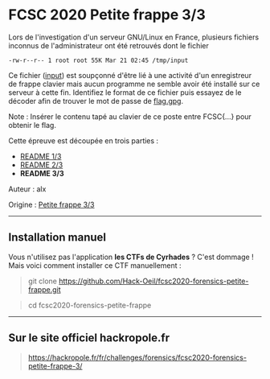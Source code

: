 # FCSC 2020 Petite frappe 3/3

Lors de l'investigation d'un serveur GNU/Linux en France, plusieurs fichiers inconnus de l'administrateur ont été retrouvés dont le fichier
```
-rw-r--r-- 1 root root 55K Mar 21 02:45 /tmp/input
```

Ce fichier ([input](input)) est soupçonné d'être lié à une activité d'un enregistreur de frappe clavier mais aucun programme ne semble avoir été installé sur ce serveur à cette fin. Identifiez le format de ce fichier puis essayez de le décoder afin de trouver le mot de passe de [flag.gpg](flag.gpg).


Note : Insérer le contenu tapé au clavier de ce poste entre FCSC{...} pour obtenir le flag.

Cette épreuve est découpée en trois parties :
- [README 1/3](README_1_3.md)
- [README 2/3](README_2_3.md)
- **README 3/3**


Auteur : alx

Origine : [Petite frappe 3/3](https://hackropole.fr/fr/challenges/forensics/fcsc2020-forensics-petite-frappe-3/)


-----------

## Installation manuel
Vous n'utilisez pas l'application **les CTFs de Cyrhades** ? C'est dommage !
Mais voici comment installer ce CTF manuellement :

> git clone https://github.com/Hack-Oeil/fcsc2020-forensics-petite-frappe.git

> cd fcsc2020-forensics-petite-frappe


-----------

## Sur le site officiel hackropole.fr
> https://hackropole.fr/fr/challenges/forensics/fcsc2020-forensics-petite-frappe-3/
